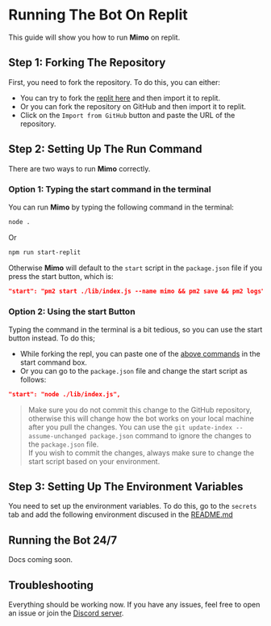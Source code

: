 # Running The Bot On Replit
This guide will show you how to run **Mimo** on replit.

## Step 1: Forking The Repository
First, you need to fork the repository. To do this, you can either:

- You can try to fork the [replit here](https://replit.com/@vikshan/mimo) and then import it to replit.
- Or you can fork the repository on GitHub and then import it to replit.
- Click on the `Import from GitHub` button and paste the URL of the repository.

## Step 2: Setting Up The Run Command
There are two ways to run **Mimo** correctly.

### Option 1: Typing the start command in the terminal
You can run **Mimo** by typing the following command in the terminal:
```bash
node .
```
Or 
```bash
npm run start-replit
```
Otherwise **Mimo** will default to the `start` script in the `package.json` file if you press the start button, which is:
```json
"start": "pm2 start ./lib/index.js --name mimo && pm2 save && pm2 logs",
```
### Option 2: Using the start Button
Typing the command in the terminal is a bit tedious, so you can use the start button instead. To do this; 
- While forking the repl, you can paste one of the [above commands](#option-1-typing-the-start-command-in-the-terminal) in the start command box.
- Or you can go to the `package.json` file and change the start script as follows:
```json
"start": "node ./lib/index.js",
```
>Make sure you do not commit this change to the GitHub repository, otherwise this will change how the bot works on your local machine after you pull the changes. You can use the `git update-index --assume-unchanged package.json` command to ignore the changes to the `package.json` file.<br>
If you wish to commit the changes, always make sure to change the start script based on your environment.

## Step 3: Setting Up The Environment Variables
You need to set up the environment variables. To do this, go to the `secrets` tab and add the following environment discused in the [README.md](./README.md#setting-up-environment-variables)

## Running the Bot 24/7
Docs coming soon.

## Troubleshooting
Everything should be working now. If you have any issues, feel free to open an issue or join the [Discord server](https://discord.gg/wMxe5PsnNg).